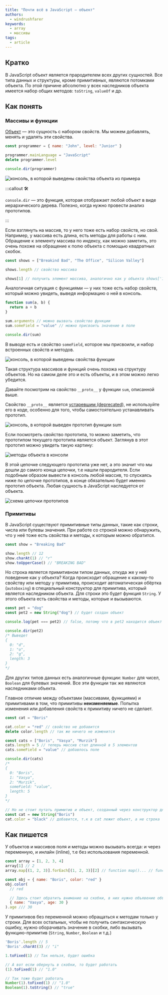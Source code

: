 ```yaml
---
title: "Почти всё в JavaScript — объект"
authors:
  - windrushfarer
keywords:
  - array
  - массивы
tags:
  - article
---
```


## Кратко

В JavaScript объект является прародителем всех других сущностей. Все типа данных и структуры, кроме примитивных, являются потомками объекта. По этой причине абсолютно у всех наследников объекта имеется набор общих методов: `toString`, `valueOf` и др.

## Как понять

### Массивы и функции

[Объект](/js/object) — это сущность с набором свойств. Мы можем добавлять, менять и удалять эти свойства.

```javascript
const programmer = { name: "John", level: "Junior" }

programmer.mainLanguage = "JavaScript"
delete programmer.level

console.dir(programmer)
```

![консоль, в которой выведены свойства объекта из примера](images/console-object.png)

:::callout 🛠

`console.dir` — это функция, которая отображает любой объект в виде иерархического дерева. Полезно, когда нужно провести анализ прототипов.

:::

Если взглянуть на массив, то у него тоже есть набор свойств, но свой. Например, у массива есть длина, есть методы для работы с ним. Обращение к элементу массива по индексу, как можно заметить, это очень похоже на обращение к полю объекта с помощью квадратных скобок.

```javascript
const shows = ["Breakind Bad", "The Office", "Silicon Valley"]

shows.length // свойство массива

shows[1] // получить элемент массива, аналогично как у объекта shows['1']
```

Аналогичная ситуация с функциями — у них тоже есть набор свойств, который можно увидеть, выведя информацию о ней в консоль.

```javascript
function sum(a, b) {
  return a + b
}

sum.arguments // можно вызвать свойство функции
sum.someField = "value" // можно присвоить значение в поле

console.dir(sum)
```

В выводе есть и свойство `someField`, которое мы присвоили, и набор встроенных свойств и методов.

![консоль, в которой выведены свойства функции](images/console-func.png)

Такая структура массивов и функций очень похожа на структуру объектов. Но на самом деле это и есть объекты, и в этом можно легко убедится.

Давайте посмотрим на свойство `__proto__` у функции `sum`, описанной выше.

Свойство `__proto__` является [устаревшим (deprecated](https://developer.mozilla.org/en-US/docs/Web/JavaScript/Reference/Global_Objects/Object/proto)), не используйте его в коде, особенно для того, чтобы самостоятельно устанавливать прототип.

![консоль, в которой выведен прототип функции sum](images/console-func2.png)

Если посмотреть свойство прототипа, то можно заметить, что прототипом текущего прототипа является объект. Заглянув в этот прототип можно увидеть такую картину:

![методы объекта в консоли](images/proto.png)

В этой цепочке следующего прототипа уже нет, а это значит что мы дошли до самого конца цепочки, т.е нашли прародителя. Если подобным образом вывести в консоль любой массив, то спускаясь ниже по цепочке прототипов, в конце обязательно будет именно прототип объекта. Любая сущность в JavaScript наследуется от объекта.

![схема цепочки прототипов](images/prototype-chain.png)

### Примитивы

В JavaScript существуют примитивные типы данных, такие как строки, числа или булевы значения. При работе со строкой можно обнаружить, что у неё тоже есть свойства и методы, к которым можно обратится.

```javascript
const show = "Breaking Bad"

show.length // 12
show.charAt(1) // "r"
show.toUpperCase() // "BREAKING BAD"
```

Но строка является примитивном типом данных, откуда же у неё поведение как у объекта? Когда происходит обращение к какому-то свойству или методу у примитива, происходит автоматическая обёртка (`autoboxing`) в специальный конструктор для примитива, который является наследником объекта. Для строки это будет функция `String`. У этого объекта есть свойства и методы, которые и вызываются.

```javascript
const pet = "dog"
const pet2 = new String("dog") // будет создан объект

console.log(pet === pet2) // false, потому что в pet2 находится объект

console.dir(pet2)
/* Выведет
{
  0: "d",
  1: "o",
  2: "g",
  length: 3
}
*/
```

Для других типов данных есть аналогичные функции: `Number` для чисел, `Boolean` для булевых значений. Все эти функции так же являются наследниками объекта.

Главное отличие между объектами (массивами, функциями) и примитивами в том, что примитивы **неизменяемые**. Попытка изменения или добавления свойств к примитиву ничего не сделает.

```javascript
const cat = "Boris"

cat.color = "red" // свойство не добавится
delete color.length // так же ничего не изменится

const cats = ["Boris", "Vasya", "Murzik"]
cats.length = 5 // теперь массив стал длинной в 5 элементов
cats.someField = "value" // добавлось поле

console.dir(cats)
/*
{
  0: "Boris",
  1: "Vasya",
  2: "Murzik",
  someField: "value",
  length: 5
}
*/

// Но не стоит путать примитив и объект, созданный через конструктор для примитива
const cat = new String("Boris")
cat.color = "black" // добавится, т.к в cat лежит объект, а не строка
```

## Как пишется

У объектов и массивов поля и методы можно вызывать всегда: и через переменную, и инлайн (inline), т.е без использования переменной.

```javascript
const array = [1, 2, 3, 4]
array[1] // 2
array.map[(1, 2, 3)].forEach[(1, 2, 3)][2] // function map()... // function forEach()... // 3

const obj = { name: "Boris", color: "red" }
obj.color(
  // red

  // Здесь стоит обратить внимание на скобки, в них нужно объявение объекта
  { name: "Vasya", age: 30 }
).age /// 30
```

У примитивов без переменной можно обращаться к методам только у строки. Для всех остальных, чтобы не получить синтаксическую ошибку, нужно оборачивать значение в скобки, либо вызывать функцию-примитив (`String`, `Number`, `Boolean` и т.д.)

```javascript
'Boris'.length // 5
'Boris'.charAt(3) // "i"

1.toFixed(1) // Так нельзя, будет ошибка

// А вот если обернуть в скобки, то будет работать
(1).toFixed(1) // "1.0"

// Так тоже будет работать
Number(1).toFixed(1) // "1.0"
Boolean(1).toString() // "true"
```
